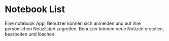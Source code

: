 # Notebook List


Eine notebook App, Benutzer können sich anmelden und auf ihre persönlichen Notizlisten zugreifen.
Benutzer können neue Notizen erstellen, bearbeiten und löschen.